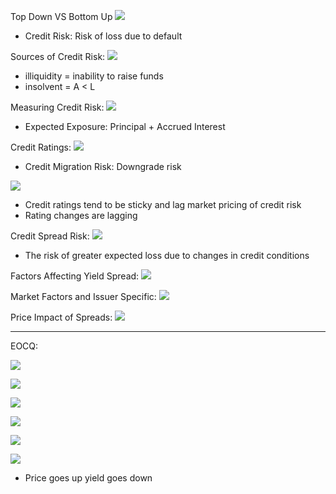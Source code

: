 


Top Down VS Bottom Up
![](https://i.imgur.com/bg9eDSl.png)
- Credit Risk: Risk of loss due to default




Sources of Credit Risk:
![](https://i.imgur.com/t6W8HWe.png)
- illiquidity = inability to raise funds
- insolvent = A < L



Measuring Credit Risk:
![](https://i.imgur.com/ZuUZmkz.png)
- Expected Exposure: Principal + Accrued Interest



Credit Ratings:
![](https://i.imgur.com/qVm8g2E.png)
- Credit Migration Risk: Downgrade risk





![](https://i.imgur.com/Z1aDQiO.png)
- Credit ratings tend to be sticky and lag market pricing of credit risk
- Rating changes are lagging



Credit Spread Risk:
![](https://i.imgur.com/botYIuF.png)
- The risk of greater expected loss due to changes in credit conditions




Factors Affecting Yield Spread:
![](https://i.imgur.com/0yy1WIP.png)




Market Factors and Issuer Specific:
![](https://i.imgur.com/b6DbruP.png)




Price Impact of Spreads:
![](https://i.imgur.com/MWfIKcZ.png)

____
EOCQ:


![](https://i.imgur.com/h8KUBrz.png)



![](https://i.imgur.com/D6U17lJ.png)



![](https://i.imgur.com/EUSqWWw.png)



![](https://i.imgur.com/2tZcSIs.png)



![](https://i.imgur.com/DopjW8N.png)



![](https://i.imgur.com/lea49Uw.png)
- Price goes up yield goes down